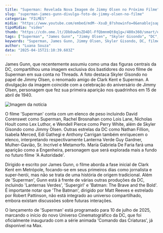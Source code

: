 ```yaml
---
title: "Superman: Revelada Nova Imagem de Jimmy Olsen no Próximo Filme"
slug: "superman-james-gunn-divulga-foto-de-jimmy-olsen-no-filme"
categoria: "FILMES"
midia: "https://www.youtube.com/embed/mdM--XsuD_8?showinfo=0&enablejsapi=1"
tipoMidia: "video"
thumb: "https://cdn.ome.lt/JDb8uwDsZD4Dl-FfQbmnmQt8q1g=/480x360/smart/extras/conteudos/01_g9Ri74z.jpg"
tags: ["Superman", "James Gunn", "Jimmy Olsen", "Skyler Gisondo", "DC", "filme de Superman", "Clark Kent", "DCU", "novo filme de Superman", "especial-Superman"]
keywords: "Superman, James Gunn, Jimmy Olsen, Skyler Gisondo, DC, filme de Superman, Clark Kent, DCU, novo filme de Superman"
author: "Luana Souza"
data: "2025-04-15T21:10:39.603Z"
---
```


James Gunn, que recentemente assumiu como uma das figuras centrais da DC, compartilhou uma imagem exclusiva dos bastidores do novo filme de Superman em sua conta no Threads. A foto destaca Skyler Gisondo no papel de Jimmy Olsen, o renomado amigo de Clark Kent e Superman. A divulgação da imagem coincide com a celebração do aniversário de Jimmy Olsen, personagem que fez sua primeira aparição nos quadrinhos em 15 de abril de 1940.

![Imagem da notícia](https://cdn.ome.lt/UyqMXY0LQlp0AAXSUZBmNWd1_Wo=/fit-in/837x500/smart/uploads/conteudo/fotos/Captura_de_tela_2025-04-15_172521.png)

O filme 'Superman' conta com um elenco de peso incluindo David Corenswet como Superman, Rachel Brosnahan como Lois Lane, Nicholas Hoult como Lex Luthor, e Wendell Pierce como Perry White, além de Skyler Gisondo como Jimmy Olsen. Outras estrelas da DC como Nathan Fillion, Isabela Merced, Edi Gathegi e Anthony Carrigan também enriquecem o elenco, interpretando respectivamente Lanterna Verde Guy Gardner, Mulher-Gavião, Sr. Incrível e Metamorfo. María Gabriela De Faria fará uma aparição como a Engenheira, personagem que será explorada mais a fundo no futuro filme 'A Autoridade'.

Dirigido e escrito por James Gunn, o filme aborda a fase inicial de Clark Kent em Metrópole, focando-se em seus primeiros dias como jornalista e super-herói, mas não se trata de uma história de origem tradicional. Além de 'Superman', Gunn está à frente de várias outras produções da DC, incluindo 'Lanternas Verdes', 'Supergirl' e 'Batman: The Brave and the Bold'. É importante notar que 'The Batman', dirigido por Matt Reeves e estrelado por Robert Pattinson, não está integrado ao universo compartilhado, embora existam discussões sobre futuras interações.

O lançamento de 'Superman' está programado para 10 de julho de 2025, marcando o início do novo Universo Cinematográfico da DC, que foi oficialmente inaugurado com a série animada 'Comando das Criaturas', já disponível na Max.